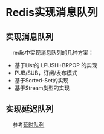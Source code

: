 

# Redis实现消息队列  
<!-- 

https://mp.weixin.qq.com/s/C3RyQMLLnABPcchV4_C8-A
-->

## 实现消息队列
&emsp; redis中实现消息队列的几种方案：  

* 基于List的 LPUSH+BRPOP 的实现
* PUB/SUB，订阅/发布模式
* 基于Sorted-Set的实现
* 基于Stream类型的实现


## 实现延迟队列
&emsp; 参考[延时队列](/docs/frame/delayQueue.md)  


